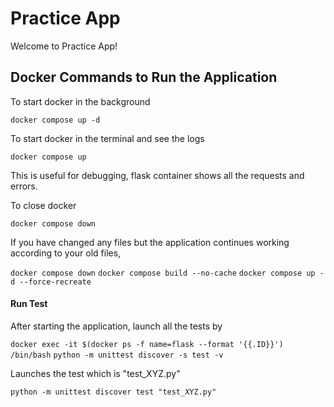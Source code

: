 # Practice App

Welcome to Practice App!

## Docker Commands to Run the Application

To start docker in the background

`docker compose up -d`

To start docker in the terminal and see the logs

`docker compose up`

This is useful for debugging, flask container shows
all the requests and errors.

To close docker

`docker compose down`

If you have changed any files but the application
continues working according to your old files,

`docker compose down`
`docker compose build --no-cache`
`docker compose up -d --force-recreate`

#### Run Test

After starting the application, launch all the tests by<br />

`docker exec -it $(docker ps -f name=flask --format '{{.ID}}') /bin/bash`
`python -m unittest discover -s test -v`

Launches the test which is "test_XYZ.py" <br />

`python -m unittest discover test "test_XYZ.py"`
